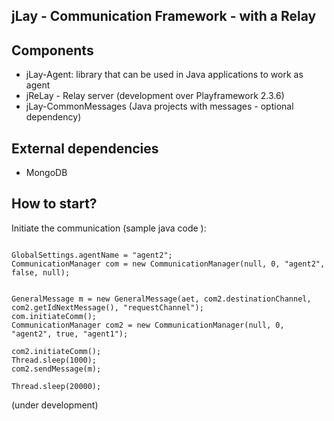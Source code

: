 jLay - Communication Framework - with a Relay
---------------------------------------

Components
-------


- jLay-Agent: library that can be used in Java applications to work as agent
- jReLay - Relay server (development over Playframework 2.3.6)
- jLay-CommonMessages (Java projects with messages - optional dependency)


External dependencies
--------------

- MongoDB


How to start? 
--------------------


Initiate the communication (sample java code ):  

```

GlobalSettings.agentName = "agent2";
CommunicationManager com = new CommunicationManager(null, 0, "agent2", false, null);
           

GeneralMessage m = new GeneralMessage(aet, com2.destinationChannel, com2.getIdNextMessage(), "requestChannel");
com.initiateComm();
CommunicationManager com2 = new CommunicationManager(null, 0, "agent2", true, "agent1");
           
com2.initiateComm();
Thread.sleep(1000); 
com2.sendMessage(m); 
           
Thread.sleep(20000); 

```


(under development)
